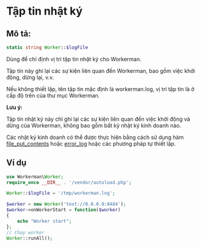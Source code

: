 # Tập tin nhật ký
## Mô tả:
```php
static string Worker::$logFile
```

Dùng để chỉ định vị trí tập tin nhật ký cho Workerman.

Tập tin này ghi lại các sự kiện liên quan đến Workerman, bao gồm việc khởi động, dừng lại, v.v.

Nếu không thiết lập, tên tập tin mặc định là workerman.log, vị trí tập tin là ở cấp độ trên của thư mục Workerman.

**Lưu ý:**

Tập tin nhật ký này chỉ ghi lại các sự kiện liên quan đến việc khởi động và dừng của Workerman, không bao gồm bất kỳ nhật ký kinh doanh nào.

Các nhật ký kinh doanh có thể được thực hiện bằng cách sử dụng hàm [file_put_contents](https://php.net/manual/zh/function.file-put-contents.php) hoặc [error_log](https://php.net/manual/zh/function.error-log.php) hoặc các phương pháp tự thiết lập.

## Ví dụ

```php
use Workerman\Worker;
require_once __DIR__ . '/vendor/autoload.php';

Worker::$logFile = '/tmp/workerman.log';

$worker = new Worker('text://0.0.0.0:8484');
$worker->onWorkerStart = function($worker)
{
    echo "Worker start";
};
// Chạy worker
Worker::runAll();
```
